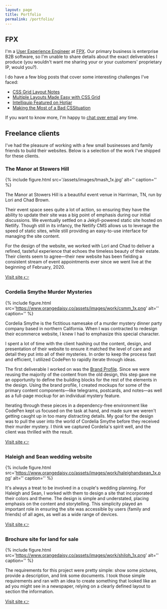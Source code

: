 ```yaml
---
layout: page
title: Portfolio
permalink: /portfolio/
---
```


## FPX

I'm a [User Experience Engineer](/what-i-do/ "What I Do") at
[FPX](https://www.fpx.com/). Our primary business is enterprise B2B software, so
I'm unable to share details about the exact deliverables I produce (you wouldn't
want me sharing your or your customers' proprietary IP, would you?).

I do have a few blog posts that cover some interesting challenges I've faced:

- [CSS Grid Layout Notes](/2017/06/14/css-grid-layout-notes/)
- [Multiple Layouts Made Easy with CSS Grid](/2018/06/03/multiple-layouts-made-easy-with-css-grid/)
- [Intelliquip Featured on Hotjar](/2018/06/06/intelliquip-featured-on-hotjar/)
- [Making the Most of a Bad
  CSSituation](/2020/03/11/making-the-most-of-a-bad-cssituation/)

If you want to know more, I'm happy to [chat over
email](mailto:bobby.showalter@gmail.com) any time.

## Freelance clients

I've had the pleasure of working with a few small businesses and family friends
to build their websites. Below is a selection of the work I've shipped for these
clients.

### The Manor at Stowers Hill

{% include figure.html src='/assets/images/tmash_1x.jpg' alt='' caption='' %}

The Manor at Stowers Hill is a beautiful event venue in Harriman, TN, run by
Lori and Chad Brown.

Their event space sees quite a lot of action, so ensuring
they have the ability to update their site was a big point of emphasis during
our initial discussions. We eventually settled on a Jekyll-powered static site
hosted on Netlify. Though still in its infancy, the Netlify CMS allows us to
leverage the speed of static sites, while still providing an easy-to-use
interface for managing the site content.

For the design of the website, we worked with Lori and Chad to deliver a
refined, tasteful experience that echoes the timeless beauty of their estate.
Their clients seem to agree&mdash;their new website has been fielding a
consistent stream of event appointments ever since we went live at the beginning
of February, 2020.

[Visit site 👉](http://www.themanoratstowershill.com/)

### Cordelia Smythe Murder Mysteries

{% include figure.html
src='https://www.orangedaisy.co/assets/images/work/csmm_1x.png' alt=''
caption='' %}

Cordelia Smythe is the fictitious namesake of a murder mystery dinner party
company based in northern California. When I was contracted to redesign their
ecommerce website, I knew I had to emphasize this special character.

I spent a lot of time with the client hashing out the content, design, and
presentation of their website to ensure it matched the level of care and detail
they put into all of their mysteries. In order to keep the process fast and
efficient, I utilized CodePen to rapidly iterate through ideas.

The first deliverable I worked on was the [Brand
Profile](https://codepen.io/bobbyshowalter/full/25790e277f284af192a958fba1a295e9/).
Since we were reusing the majority of the content from the old design, this step
gave me an opportunity to define the building blocks for the rest of the
elements in the design. Using the brand profile, I created mockups for some of
the primary content components&mdash;like telegrams, postcards, and
notes&mdash;as well as a full-page mockup for an individual mystery feature.

Iterating through these pieces in a dependency-free environment like CodePen
kept us focused on the task at hand, and made sure we weren't getting caught up
in too many distracting details. My goal for the design was to pull the user
into the world of Cordelia Smythe before they received their murder mystery. I
think we captured Cordelia's spirit well, and the client was thrilled with the
result.

[Visit site 👉](http://cordeliasmythemysteries.com/)

### Haleigh and Sean wedding website

{% include figure.html
src='https://www.orangedaisy.co/assets/images/work/haleighandsean_1x.png' alt=''
caption='' %}

It's always a treat to be involved in a couple's wedding planning. For
Haleigh and Sean, I worked with them to design a site that incorporated
their colors and theme. The design is simple and understated, placing
emphasis on the content and storytelling. This simplicity played an important
role in ensuring the site was accessible by users (family and friends) of all
ages, as well as a wide range of devices.

[Visit site 👉](https://www.orangedaisy.co/haleighandsean/)

### Brochure site for land for sale

{% include figure.html
src='https://www.orangedaisy.co/assets/images/work/shiloh_1x.png' alt=''
caption='' %}

The requirements for this project were pretty simple: show some pictures,
provide a description, and link some documents. I took those simple
requirements and ran with an idea to create something that looked like an ad
you might see in a newspaper, relying on a clearly defined layout to section
the information.

[Visit site 👉](https://www.orangedaisy.co/shiloh-lot/)
